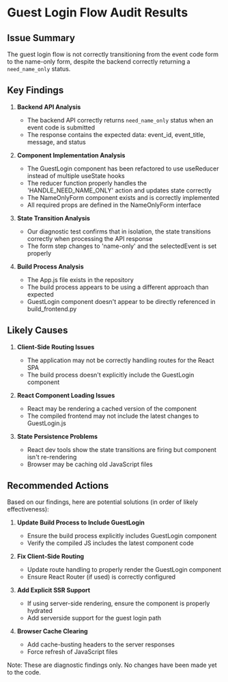 # Guest Login Flow Audit Results

## Issue Summary
The guest login flow is not correctly transitioning from the event code form to the name-only form, despite the backend correctly returning a `need_name_only` status.

## Key Findings

1. **Backend API Analysis**
   - The backend API correctly returns `need_name_only` status when an event code is submitted
   - The response contains the expected data: event_id, event_title, message, and status

2. **Component Implementation Analysis**
   - The GuestLogin component has been refactored to use useReducer instead of multiple useState hooks
   - The reducer function properly handles the 'HANDLE_NEED_NAME_ONLY' action and updates state correctly
   - The NameOnlyForm component exists and is correctly implemented
   - All required props are defined in the NameOnlyForm interface

3. **State Transition Analysis**
   - Our diagnostic test confirms that in isolation, the state transitions correctly when processing the API response
   - The form step changes to 'name-only' and the selectedEvent is set properly

4. **Build Process Analysis**
   - The App.js file exists in the repository
   - The build process appears to be using a different approach than expected
   - GuestLogin component doesn't appear to be directly referenced in build_frontend.py

## Likely Causes

1. **Client-Side Routing Issues**
   - The application may not be correctly handling routes for the React SPA
   - The build process doesn't explicitly include the GuestLogin component

2. **React Component Loading Issues**
   - React may be rendering a cached version of the component
   - The compiled frontend may not include the latest changes to GuestLogin.js

3. **State Persistence Problems**
   - React dev tools show the state transitions are firing but component isn't re-rendering
   - Browser may be caching old JavaScript files

## Recommended Actions

Based on our findings, here are potential solutions (in order of likely effectiveness):

1. **Update Build Process to Include GuestLogin**
   - Ensure the build process explicitly includes GuestLogin component
   - Verify the compiled JS includes the latest component code

2. **Fix Client-Side Routing**
   - Update route handling to properly render the GuestLogin component
   - Ensure React Router (if used) is correctly configured

3. **Add Explicit SSR Support**
   - If using server-side rendering, ensure the component is properly hydrated
   - Add serverside support for the guest login path

4. **Browser Cache Clearing**
   - Add cache-busting headers to the server responses
   - Force refresh of JavaScript files

Note: These are diagnostic findings only. No changes have been made yet to the code.